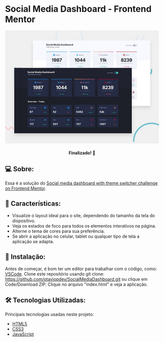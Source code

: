 # Social Media Dashboard - Frontend Mentor

![Screenshot](./assets/design/socialmediadashboard.jpg)

<h4 align="center"> 
 Finalizado! 🚀
</h4>

## 💻 Sobre:

Essa é a solução do [Social media dashboard with theme switcher challenge on Frontend Mentor](https://www.frontendmentor.io/challenges/social-media-dashboard-with-theme-switcher-6oY8ozp_H).

## 📝 Características:

- Visualize o layout ideal para o site, dependendo do tamanho da tela do dispositivo.
- Veja os estados de foco para todos os elementos interativos na página.
- Alterne o tema de cores para sua preferência.
- Se abrir a aplicação no celular, tablet ou qualquer tipo de tela a aplicação se adapta.

## 🏁 Instalação:

Antes de começar, é bom ter um editor para trabalhar com o código, como: [VSCode](https://code.visualstudio.com/). Clone este repositório usando git clone: https://github.com/otaviopdev/SocialMediaDashboard.git ou clique em Code/Download ZIP. Clique no arquivo "index.html" e veja a aplicação.

## 🛠️ Tecnologias Utilizadas:

Principais tecnologias usadas neste projeto:

- [HTML5](https://developer.mozilla.org/pt-BR/docs/Web/HTML)
- [CSS3](https://developer.mozilla.org/pt-BR/docs/Web/CSS)
- [JavaScript](https://developer.mozilla.org/pt-BR/docs/Web/JavaScript)
